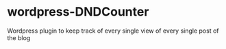 wordpress-DNDCounter
====================

Wordpress plugin to keep track of every single view of every single post of the blog
